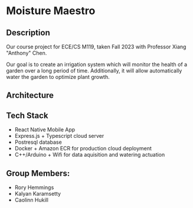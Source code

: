 # Moisture Maestro

## Description

Our course project for ECE/CS M119, taken Fall 2023 with Professor Xiang "Anthony" Chen.

Our goal is to create an irrigation system which will monitor the health of a garden over a long period of time.
Additionally, it will allow automatically water the garden to optimize plant growth.

## Architecture

## Tech Stack

* React Native Mobile App
* Express.js + Typescript cloud server
* Postresql database
* Docker + Amazon ECR for production cloud deployment
* C++/Arduino + Wifi for data aquisition and watering actuation

## Group Members:

* Rory Hemmings
* Kalyan Karamsetty
* Caolinn Hukill
